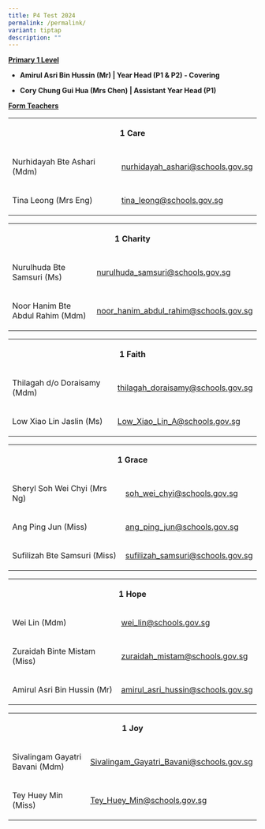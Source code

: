 ```yaml
---
title: P4 Test 2024
permalink: /permalink/
variant: tiptap
description: ""
---
```

<p><strong><u>Primary 1 Level</u></strong></p><ul data-tight="true" class="tight"><li><p><strong>Amirul Asri Bin Hussin (Mr) | Year Head (P1 &amp; P2) - Covering</strong></p></li><li><p><strong>Cory Chung Gui Hua (Mrs Chen) | Assistant Year Head (P1)</strong></p></li></ul><p></p><p><strong><u>Form Teachers</u></strong></p><table><tbody><tr><th rowspan="1" colspan="2"><p>1 Care</p></th></tr><tr><td rowspan="1" colspan="1"><p>Nurhidayah Bte Ashari (Mdm)</p><p></p></td><td rowspan="1" colspan="1"><p><a href="mailto:nurhidayah_ashari@schools.gov.sg" rel="noopener noreferrer nofollow" target="_blank">nurhidayah_ashari@schools.gov.sg</a></p></td></tr><tr><td rowspan="1" colspan="1"><p>Tina Leong (Mrs Eng)</p></td><td rowspan="1" colspan="1"><p><a href="mailto:tina_leong@schools.gov.sg" rel="noopener noreferrer nofollow" target="_blank">tina_leong@schools.gov.sg</a></p></td></tr></tbody></table><p></p><table><tbody><tr><th rowspan="1" colspan="2"><p>1 Charity</p></th></tr><tr><td rowspan="1" colspan="1"><p>Nurulhuda Bte Samsuri (Ms)</p></td><td rowspan="1" colspan="1"><p><a href="mailto:nurulhuda_samsuri@schools.gov.sg" rel="noopener noreferrer nofollow" target="_blank">nurulhuda_samsuri@schools.gov.sg</a></p></td></tr><tr><td rowspan="1" colspan="1"><p>Noor Hanim Bte Abdul Rahim (Mdm)</p></td><td rowspan="1" colspan="1"><p><a href="mailto:noor_hanim_abdul_rahim@schools.gov.sg" rel="noopener noreferrer nofollow" target="_blank">noor_hanim_abdul_rahim@schools.gov.sg</a></p></td></tr></tbody></table><p></p><table><tbody><tr><th rowspan="1" colspan="2"><p>1 Faith</p></th></tr><tr><td rowspan="1" colspan="1"><p>Thilagah d/o Doraisamy (Mdm)</p></td><td rowspan="1" colspan="1"><p><a href="mailto:thilagah_doraisamy@schools.gov.sg" rel="noopener noreferrer nofollow" target="_blank">thilagah_doraisamy@schools.gov.sg</a></p></td></tr><tr><td rowspan="1" colspan="1"><p>Low Xiao Lin Jaslin (Ms)</p></td><td rowspan="1" colspan="1"><p><a href="mailto:Low_Xiao_Lin_A@schools.gov.sg" rel="noopener noreferrer nofollow" target="_blank">Low_Xiao_Lin_A@schools.gov.sg</a></p></td></tr></tbody></table><p></p><table><tbody><tr><th rowspan="1" colspan="2"><p>1 Grace</p></th></tr><tr><td rowspan="1" colspan="1"><p>Sheryl Soh Wei Chyi (Mrs Ng)</p></td><td rowspan="1" colspan="1"><p><a href="mailto:soh_wei_chyi@schools.gov.sg" rel="noopener noreferrer nofollow" target="_blank">soh_wei_chyi@schools.gov.sg</a></p></td></tr><tr><td rowspan="1" colspan="1"><p>Ang Ping Jun (Miss)</p></td><td rowspan="1" colspan="1"><p><a href="mailto:ang_ping_jun@schools.gov.sg" rel="noopener noreferrer nofollow" target="_blank">ang_ping_jun@schools.gov.sg</a></p></td></tr><tr><td rowspan="1" colspan="1"><p>Sufilizah Bte Samsuri (Miss)</p></td><td rowspan="1" colspan="1"><p><a href="mailto:sufilizah_samsuri@schools.gov.sg" rel="noopener noreferrer nofollow" target="_blank">sufilizah_samsuri@schools.gov.sg</a></p></td></tr></tbody></table><p></p><table><tbody><tr><th rowspan="1" colspan="2"><p>1 Hope</p></th></tr><tr><td rowspan="1" colspan="1"><p>Wei Lin (Mdm)</p></td><td rowspan="1" colspan="1"><p><a href="mailto:wei_lin@schools.gov.sg" rel="noopener noreferrer nofollow" target="_blank">wei_lin@schools.gov.sg</a></p></td></tr><tr><td rowspan="1" colspan="1"><p>Zuraidah Binte Mistam (Miss)</p></td><td rowspan="1" colspan="1"><p><a href="mailto:zuraidah_mistam@schools.gov.sg" rel="noopener noreferrer nofollow" target="_blank">zuraidah_mistam@schools.gov.sg</a></p></td></tr><tr><td rowspan="1" colspan="1"><p>Amirul Asri Bin Hussin (Mr)</p></td><td rowspan="1" colspan="1"><p><a href="mailto:amirul_asri_hussin@schools.gov.sg" rel="noopener noreferrer nofollow" target="_blank">amirul_asri_hussin@schools.gov.sg</a></p></td></tr></tbody></table><p></p><table><tbody><tr><th rowspan="1" colspan="2"><p>1 Joy</p></th></tr><tr><td rowspan="1" colspan="1"><p>Sivalingam Gayatri Bavani (Mdm)</p></td><td rowspan="1" colspan="1"><p><a href="mailto:Sivalingam_Gayatri_Bavani@schools.gov.sg" rel="noopener noreferrer nofollow" target="_blank">Sivalingam_Gayatri_Bavani@schools.gov.sg</a></p></td></tr><tr><td rowspan="1" colspan="1"><p>Tey Huey Min (Miss)</p></td><td rowspan="1" colspan="1"><p><a href="mailto:Tey_Huey_Min@schools.gov.sg" rel="noopener noreferrer nofollow" target="_blank">Tey_Huey_Min@schools.gov.sg</a></p></td></tr></tbody></table><p></p>